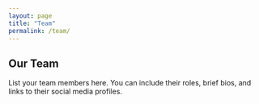 ```yaml
---
layout: page
title: "Team"
permalink: /team/
---
```


## Our Team

List your team members here. You can include their roles, brief bios, and links to their social media profiles.
